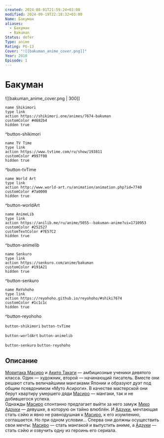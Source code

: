 ```yaml
---
created: 2024-08-01T21:59:24+03:00
modified: 2024-09-19T22:18:32+03:00
Name: Бакуман
aliases:
  - Бакуман
  - Bakuman
Status: defer
Type: anime
Rating: PG-13
Cover: "![[bakuman_anime_cover.png]]"
Year: 2010
Episode: 1
---
```


# Бакуман

![[bakuman_anime_cover.png | 300]]

```button
name Shikimori
type link
action https://shikimori.one/animes/7674-bakuman
customColor #4682b4
hidden true
```
^button-shikimori

```button
name TV Time
type link
action https://www.tvtime.com/ru/show/193811
customColor #997f00
hidden true
```
^button-tvTime

```button
name World Art
type link
action http://www.world-art.ru/animation/animation.php?id=7740
customColor #7a0000
hidden true
```
^button-worldArt

```button
name AnimeLib
type link
action https://anilib.me/ru/anime/5055--bakuman-anime?ui=1710953
customColor #252527
customTextColor #7E57C2
hidden true
```
^button-animelib

```button
name Senkuro
type link
action https://senkuro.com/anime/bakuman
customColor #191A21
hidden true
```
^button-senkuro

```button
name ReYohoho
type link
action https://reyohoho.github.io/reyohoho/#shiki7674
customColor #1c1c1c
hidden true
```
^button-reyohoho

`button-shikimori` `button-tvTime`

`button-worldArt` `button-animelib`

`button-senkuro` `button-reyohoho`

## Описание

[Моритака Масиро](https://shikimori.one/characters/14545-moritaka-mashiro) и [Акито Такаги](https://shikimori.one/characters/14552-akito-takagi) — амбициозные ученики девятого класса. Один — художник, второй — начинающий писатель. Вместе они решают стать величайшими мангаками Японии и образуют дуэт под общим псевдонимом «Муто Асироги». В качестве мастерской они берут квартиру умершего дяди [Масиро](https://shikimori.one/characters/14545-moritaka-mashiro) — мангаки, так и не добившегося успеха.  
Однажды [Масиро](https://shikimori.one/characters/14545-moritaka-mashiro) спонтанно предлагает выйти за него замуж [Михо Адзуки](https://shikimori.one/characters/14546-miho-azuki) — девушке, в которую он тайно влюблён. И [Адзуки](https://shikimori.one/characters/14546-miho-azuki), мечтающая стать сэйю и явно не равнодушная к [Масиро](https://shikimori.one/characters/14545-moritaka-mashiro), к его изумлению, соглашается. Но при одном условии... Сперва они должны осуществить свои мечты: [Масиро](https://shikimori.one/characters/14545-moritaka-mashiro) — стать мангакой и выпустить аниме, а [Адзуки](https://shikimori.one/characters/14546-miho-azuki) — стать сэйю и озвучить одну из героинь его сериала.
